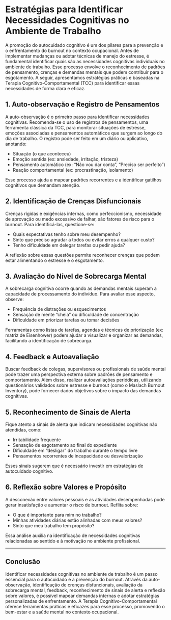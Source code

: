 
# Estratégias para Identificar Necessidades Cognitivas no Ambiente de Trabalho

A promoção do autocuidado cognitivo é um dos pilares para a prevenção e o enfrentamento do burnout no contexto ocupacional. Antes de implementar mudanças ou adotar técnicas de manejo do estresse, é fundamental identificar quais são as necessidades cognitivas individuais no ambiente de trabalho. Esse processo envolve o reconhecimento de padrões de pensamento, crenças e demandas mentais que podem contribuir para o esgotamento. A seguir, apresentamos estratégias práticas e baseadas na Terapia Cognitivo-Comportamental (TCC) para identificar essas necessidades de forma clara e eficaz.

## 1. **Auto-observação e Registro de Pensamentos**

A auto-observação é o primeiro passo para identificar necessidades cognitivas. Recomenda-se o uso de registros de pensamentos, uma ferramenta clássica da TCC, para monitorar situações de estresse, emoções associadas e pensamentos automáticos que surgem ao longo do dia de trabalho. O registro pode ser feito em um diário ou aplicativo, anotando:

- Situação (o que aconteceu)
- Emoção sentida (ex: ansiedade, irritação, tristeza)
- Pensamento automático (ex: “Não vou dar conta”, “Preciso ser perfeito”)
- Reação comportamental (ex: procrastinação, isolamento)

Esse processo ajuda a mapear padrões recorrentes e a identificar gatilhos cognitivos que demandam atenção.

## 2. **Identificação de Crenças Disfuncionais**

Crenças rígidas e exigências internas, como perfeccionismo, necessidade de aprovação ou medo excessivo de falhar, são fatores de risco para o burnout. Para identificá-las, questione-se:

- Quais expectativas tenho sobre meu desempenho?
- Sinto que preciso agradar a todos ou evitar erros a qualquer custo?
- Tenho dificuldade em delegar tarefas ou pedir ajuda?

A reflexão sobre essas questões permite reconhecer crenças que podem estar alimentando o estresse e o esgotamento.

## 3. **Avaliação do Nível de Sobrecarga Mental**

A sobrecarga cognitiva ocorre quando as demandas mentais superam a capacidade de processamento do indivíduo. Para avaliar esse aspecto, observe:

- Frequência de distrações ou esquecimentos
- Sensação de mente “cheia” ou dificuldade de concentração
- Dificuldade em priorizar tarefas ou tomar decisões

Ferramentas como listas de tarefas, agendas e técnicas de priorização (ex: matriz de Eisenhower) podem ajudar a visualizar e organizar as demandas, facilitando a identificação de sobrecarga.

## 4. **Feedback e Autoavaliação**

Buscar feedback de colegas, supervisores ou profissionais de saúde mental pode trazer uma perspectiva externa sobre padrões de pensamento e comportamento. Além disso, realizar autoavaliações periódicas, utilizando questionários validados sobre estresse e burnout (como o Maslach Burnout Inventory), pode fornecer dados objetivos sobre o impacto das demandas cognitivas.

## 5. **Reconhecimento de Sinais de Alerta**

Fique atento a sinais de alerta que indicam necessidades cognitivas não atendidas, como:

- Irritabilidade frequente
- Sensação de esgotamento ao final do expediente
- Dificuldade em “desligar” do trabalho durante o tempo livre
- Pensamentos recorrentes de incapacidade ou desvalorização

Esses sinais sugerem que é necessário investir em estratégias de autocuidado cognitivo.

## 6. **Reflexão sobre Valores e Propósito**

A desconexão entre valores pessoais e as atividades desempenhadas pode gerar insatisfação e aumentar o risco de burnout. Reflita sobre:

- O que é importante para mim no trabalho?
- Minhas atividades diárias estão alinhadas com meus valores?
- Sinto que meu trabalho tem propósito?

Essa análise auxilia na identificação de necessidades cognitivas relacionadas ao sentido e à motivação no ambiente profissional.

---

## **Conclusão**

Identificar necessidades cognitivas no ambiente de trabalho é um passo essencial para o autocuidado e a prevenção do burnout. Através da auto-observação, identificação de crenças disfuncionais, avaliação da sobrecarga mental, feedback, reconhecimento de sinais de alerta e reflexão sobre valores, é possível mapear demandas internas e adotar estratégias personalizadas de enfrentamento. A Terapia Cognitivo-Comportamental oferece ferramentas práticas e eficazes para esse processo, promovendo o bem-estar e a saúde mental no contexto ocupacional.
```
